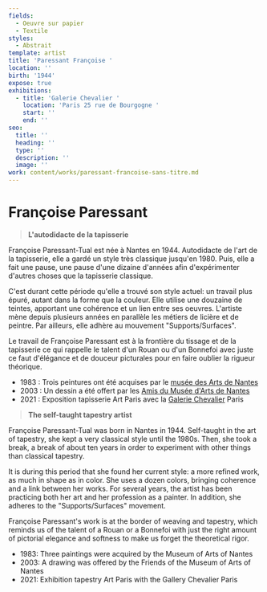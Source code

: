 ```yaml
---
fields:
  - Oeuvre sur papier
  - Textile
styles:
  - Abstrait
template: artist
title: 'Paressant Françoise '
location: ''
birth: '1944'
expose: true
exhibitions:
  - title: 'Galerie Chevalier '
    location: 'Paris 25 rue de Bourgogne '
    start: ''
    end: ''
seo:
  title: ''
  heading: ''
  type: ''
  description: ''
  image: ''
work: content/works/paressant-francoise-sans-titre.md
---
```

# Françoise Paressant

> **L'autodidacte de la tapisserie**

Françoise Paressant-Tual est née à Nantes en 1944. Autodidacte de l'art de la tapisserie, elle a gardé un style très classique jusqu'en 1980. Puis, elle a fait une pause, une pause d'une dizaine d'années afin d'expérimenter d'autres choses que la tapisserie classique.

C'est durant cette période qu'elle a trouvé son style actuel: un travail plus épuré, autant dans la forme que la couleur. Elle utilise une douzaine de teintes, apportant une cohérence et un lien entre ses oeuvres. L'artiste mène depuis plusieurs années en parallèle les métiers de licière et de peintre. Par ailleurs, elle adhère au mouvement "Supports/Surfaces".

Le travail de Françoise Paressant est à la frontière du tissage et de la tapisserie ce qui rappelle le talent d'un Rouan ou d'un Bonnefoi avec juste ce faut d'élégance et de douceur picturales pour en faire oublier la rigueur théorique.

* 1983 : Trois peintures ont été acquises par le [musée des Arts de Nantes](https://museedartsdenantes.nantesmetropole.fr/resultats-navigart.html?jcrRedirectTo=%2Fcms%2Frender%2Flive%2Ffr%2Fsites%2Fmuseedarts%2Fresultats-navigart.html&keywords=PARESSANT "collection musée des arts nantes ")
* 2003 : Un dessin a été offert par les [Amis du Musée d'Arts de Nantes](http://www.amis-musee-arts-nantes.fr/ "amis du musée des arts de nantes ")
* 2021 : Exposition tapisserie Art Paris avec la [Galerie Chevalier](http://www.galerie-chevalier.com/ "galerie Chevalier tapisserie paris ") Paris

> **The self-taught tapestry artist**

Françoise Paressant-Tual was born in Nantes in 1944. Self-taught in the art of tapestry, she kept a very classical style until the 1980s. Then, she took a break, a break of about ten years in order to experiment with other things than classical tapestry.

It is during this period that she found her current style: a more refined work, as much in shape as in color. She uses a dozen colors, bringing coherence and a link between her works. For several years, the artist has been practicing both her art and her profession as a painter. In addition, she adheres to the "Supports/Surfaces" movement.

Françoise Paressant's work is at the border of weaving and tapestry, which reminds us of the talent of a Rouan or a Bonnefoi with just the right amount of pictorial elegance and softness to make us forget the theoretical rigor.

* 1983: Three paintings were acquired by the Museum of Arts of Nantes
* 2003: A drawing was offered by the Friends of the Museum of Arts of Nantes
* 2021: Exhibition tapestry Art Paris with the Gallery Chevalier Paris
